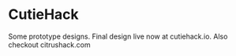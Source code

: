# CutieHack
Some prototype designs. Final design live now at cutiehack.io.
Also checkout citrushack.com
